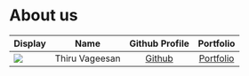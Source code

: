 # About us

Display |      Name      |             Github Profile             | Portfolio 
--------|:--------------:|:--------------------------------------:|:---------:
![](https://via.placeholder.com/100.png?text=Photo) | Thiru Vageesan | [Github](https://github.com/tvageesan) | [Portfolio](docs/team/johndoe.md)
